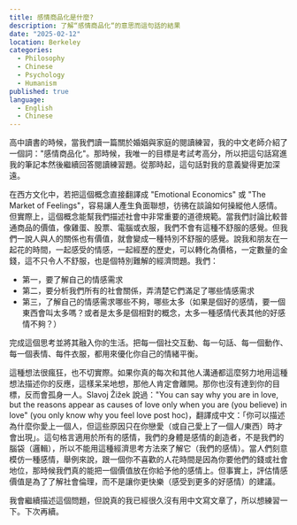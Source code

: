 ```yaml
---
title: 感情商品化是什麼?
description: 了解“感情商品化“的意思而這句話的結果
date: "2025-02-12"
location: Berkeley
categories:
  - Philosophy
  - Chinese
  - Psychology
  - Humanism
published: true
language:
  - English
  - Chinese
---
```


高中讀書的時候，當我們讀一篇關於婚姻與家庭的閱讀練習，我的中文老師介紹了一個詞："感情商品化"。那時候，我唯一的目標是考試考高分，所以把這句話寫進我的筆記本然後繼續回答閱讀練習題。從那時起，這句話對我的意義變得更加深遠。

在西方文化中，若把這個概念直接翻譯成 "Emotional Economics" 或 "The Market of Feelings"，容易讓人產生負面聯想，彷彿在談論如何操縱他人感情。但實際上，這個概念能幫我們描述社會中非常重要的道德規範。當我們討論比較普通商品的價值，像雞蛋、股票、電腦或衣服，我們不會有這種不舒服的感覺。但我們一說人與人的關係也有價值，就會變成一種特別不舒服的感覺。說我和朋友在一起花的時間，一起感受的情感，一起經歷的歷史，可以轉化為價格，一定數量的金錢，這不只令人不舒服，也是個特別難解的經濟問題。我們：

- 第一，要了解自己的情感需求
- 第二，要分析我們所有的社會關係，弄清楚它們滿足了哪些情感需求
- 第三，了解自己的情感需求哪些不夠，哪些太多（如果是個好的感情，要一個東西會叫太多嗎？或者是太多是個相對的概念，太多一種感情代表其他的好感情不夠？）

完成這個思考並將其融入你的生活。把每一個社交互動、每一句話、每一個動作、每一個表情、每件衣服，都用來優化你自己的情緒平衡。

這種想法很瘋狂，也不切實際。如果你真的每次和其他人溝通都這麼努力地用這種想法描述你的反應，這樣呆呆地想，那他人肯定會離開。那你也沒有達到你的目標，反而會孤身一人。Slavoj Žižek 說過："You can say why you are in love, but the reasons appear as causes of love only when you are (you believe) in love" (you only know why you feel love post hoc)，翻譯成中文：「你可以描述為什麼你愛上一個人，但這些原因只在你戀愛（或自己愛上了一個人/東西）時才會出現」。這句格言適用於所有的感情，我們的身體是感情的創造者，不是我們的腦袋（邏輯），所以不能用這種經濟思考方法來了解它（我們的感情）。當人們刻意模仿一種感情，舉例來說，跟一個你不喜歡的人花時間是因為你要他們的錢或社會地位，那時候我們真的能把一個價值放在你給予他的感情上。但事實上，評估情感價值是為了了解社會倫理，而不是讓你更快樂（感受到更多的好感情）的建議。

我會繼續描述這個問題，但說真的我已經很久沒有用中文寫文章了，所以想練習一下。下次再續。
